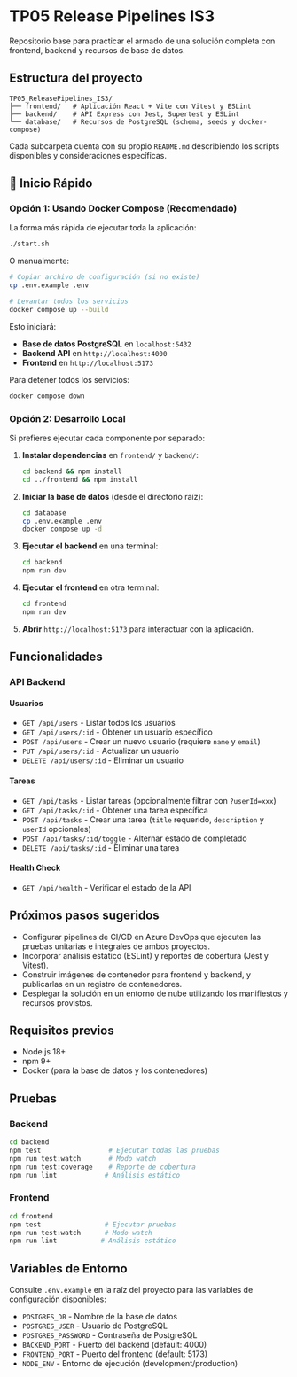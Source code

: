 # TP05 Release Pipelines IS3

Repositorio base para practicar el armado de una solución completa con frontend, backend y recursos de base de datos.

## Estructura del proyecto

```
TP05_ReleasePipelines_IS3/
├── frontend/   # Aplicación React + Vite con Vitest y ESLint
├── backend/    # API Express con Jest, Supertest y ESLint
└── database/   # Recursos de PostgreSQL (schema, seeds y docker-compose)
```

Cada subcarpeta cuenta con su propio `README.md` describiendo los scripts disponibles y consideraciones específicas.

## 🚀 Inicio Rápido

### Opción 1: Usando Docker Compose (Recomendado)

La forma más rápida de ejecutar toda la aplicación:

```bash
./start.sh
```

O manualmente:

```bash
# Copiar archivo de configuración (si no existe)
cp .env.example .env

# Levantar todos los servicios
docker compose up --build
```

Esto iniciará:
- **Base de datos PostgreSQL** en `localhost:5432`
- **Backend API** en `http://localhost:4000`
- **Frontend** en `http://localhost:5173`

Para detener todos los servicios:

```bash
docker compose down
```

### Opción 2: Desarrollo Local

Si prefieres ejecutar cada componente por separado:

1. **Instalar dependencias** en `frontend/` y `backend/`:
   ```bash
   cd backend && npm install
   cd ../frontend && npm install
   ```

2. **Iniciar la base de datos** (desde el directorio raíz):
   ```bash
   cd database
   cp .env.example .env
   docker compose up -d
   ```

3. **Ejecutar el backend** en una terminal:
   ```bash
   cd backend
   npm run dev
   ```

4. **Ejecutar el frontend** en otra terminal:
   ```bash
   cd frontend
   npm run dev
   ```

5. **Abrir** `http://localhost:5173` para interactuar con la aplicación.

## Funcionalidades

### API Backend

#### Usuarios
- `GET /api/users` - Listar todos los usuarios
- `GET /api/users/:id` - Obtener un usuario específico
- `POST /api/users` - Crear un nuevo usuario (requiere `name` y `email`)
- `PUT /api/users/:id` - Actualizar un usuario
- `DELETE /api/users/:id` - Eliminar un usuario

#### Tareas
- `GET /api/tasks` - Listar tareas (opcionalmente filtrar con `?userId=xxx`)
- `GET /api/tasks/:id` - Obtener una tarea específica
- `POST /api/tasks` - Crear una tarea (`title` requerido, `description` y `userId` opcionales)
- `POST /api/tasks/:id/toggle` - Alternar estado de completado
- `DELETE /api/tasks/:id` - Eliminar una tarea

#### Health Check
- `GET /api/health` - Verificar el estado de la API

## Próximos pasos sugeridos

- Configurar pipelines de CI/CD en Azure DevOps que ejecuten las pruebas unitarias e integrales de ambos proyectos.
- Incorporar análisis estático (ESLint) y reportes de cobertura (Jest y Vitest).
- Construir imágenes de contenedor para frontend y backend, y publicarlas en un registro de contenedores.
- Desplegar la solución en un entorno de nube utilizando los manifiestos y recursos provistos.

## Requisitos previos

- Node.js 18+
- npm 9+
- Docker (para la base de datos y los contenedores)

## Pruebas

### Backend
```bash
cd backend
npm test                 # Ejecutar todas las pruebas
npm run test:watch       # Modo watch
npm run test:coverage    # Reporte de cobertura
npm run lint            # Análisis estático
```

### Frontend
```bash
cd frontend
npm test                # Ejecutar pruebas
npm run test:watch      # Modo watch
npm run lint           # Análisis estático
```

## Variables de Entorno

Consulte `.env.example` en la raíz del proyecto para las variables de configuración disponibles:

- `POSTGRES_DB` - Nombre de la base de datos
- `POSTGRES_USER` - Usuario de PostgreSQL
- `POSTGRES_PASSWORD` - Contraseña de PostgreSQL
- `BACKEND_PORT` - Puerto del backend (default: 4000)
- `FRONTEND_PORT` - Puerto del frontend (default: 5173)
- `NODE_ENV` - Entorno de ejecución (development/production)
